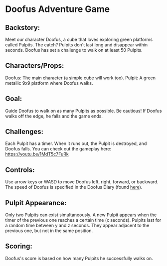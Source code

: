 # Doofus Adventure Game

## Backstory:
Meet our character Doofus, a cube that loves exploring green platforms called Pulpits. The catch? Pulpits don't last long and disappear within seconds. Doofus has set a challenge to walk on at least 50 Pulpits. 

## Characters/Props:
Doofus: The main character (a simple cube will work too).
Pulpit: A green metallic 9x9 platform where Doofus walks.

## Goal:
Guide Doofus to walk on as many Pulpits as possible. Be cautious! If Doofus walks off the edge, he falls and the game ends.

## Challenges:
Each Pulpit has a timer. When it runs out, the Pulpit is destroyed, and Doofus falls. You can check out the gameplay here: https://youtu.be/1MdT5c7FuRk

## Controls:
Use arrow keys or WASD to move Doofus left, right, forward, or backward. The speed of Doofus is specified in the Doofus Diary (found [here](https://s3.ap-south-1.amazonaws.com/superstars.assetbundles.testbuild/doofus_game/doofus_diary.json)).

## Pulpit Appearance:
Only two Pulpits can exist simultaneously. A new Pulpit appears when the timer of the previous one reaches a certain time (x seconds). Pulpits last for a random time between y and z seconds. They appear adjacent to the previous one, but not in the same position.

## Scoring:
Doofus's score is based on how many Pulpits he successfully walks on.
